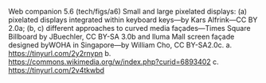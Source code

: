 Web companion 5.6 (tech/figs/a6)
Small and large pixelated displays: (a) pixelated displays integrated within
keyboard keys—by Kars Alfrink—CC BY 2.0a; (b, c) different approaches to
curved media façades—Times Square Billboard by JBuechler, CC BY-SA 3.0b
and Iluma Mall screen façade designed byWOHA in Singapore—by William
Cho, CC BY-SA2.0c.
a. https://tinyurl.com/2y2rnypn
b. https://commons.wikimedia.org/w/index.php?curid=6893402
c. https://tinyurl.com/2v4tkwbd
